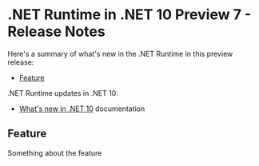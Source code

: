 # .NET Runtime in .NET 10 Preview 7 - Release Notes

Here's a summary of what's new in the .NET Runtime in this preview release:

- [Feature](#feature)

.NET Runtime updates in .NET 10:

- [What's new in .NET 10](https://learn.microsoft.com/dotnet/core/whats-new/dotnet-10/overview) documentation

## Feature

Something about the feature
